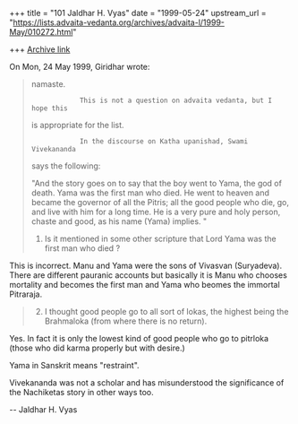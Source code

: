 +++
title = "101 Jaldhar H. Vyas"
date = "1999-05-24"
upstream_url = "https://lists.advaita-vedanta.org/archives/advaita-l/1999-May/010272.html"

+++
[Archive link](https://lists.advaita-vedanta.org/archives/advaita-l/1999-May/010272.html)

On Mon, 24 May 1999, Giridhar wrote:

> namaste.
>
>                 This is not a question on advaita vedanta, but I hope this
> is appropriate for the list.
>
>                 In the discourse on Katha upanishad, Swami Vivekananda
> says the following:
>
> "And the story goes on to say that the boy went to Yama, the god of death.
> Yama was the first man who died. He went to heaven and became the governor
> of all the Pitris; all the good people who die, go, and live with him for a
> long time. He is a very pure and holy person, chaste and good, as his name
> (Yama) implies. "
>
> 1. Is it mentioned in some other scripture that Lord Yama was the first man
> who
> died ?
>

This is incorrect.  Manu and Yama were the sons of Vivasvan (Suryadeva).
There are different pauranic accounts but basically it is Manu who chooses
mortality and becomes the first man and Yama who beomes the immortal
Pitraraja.

> 2. I thought good people go to all sort of lokas, the highest being the
> Brahmaloka
> (from where there is no return).
>

Yes.  In fact it is only the lowest kind of good people who go to pitrloka
(those who did karma properly but with desire.)

Yama in Sanskrit means "restraint".

Vivekananda was not a scholar and has misunderstood the significance of
the Nachiketas story in other ways too.

--
Jaldhar H. Vyas <jaldhar at braincells.com>

